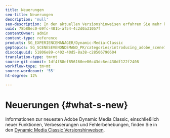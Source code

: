 ```yaml
---
title: Neuerungen
seo-title: Neuerungen
description: 'null'
seo-description: In den aktuellen Versionshinweisen erfahren Sie mehr über die neuen Funktionen von Dynamic Media Classic.
uuid: 78b88ec0-69fc-481b-af54-4c2d0a31057f
contentOwner: admin
content-type: reference
products: SG_EXPERIENCEMANAGER/Dynamic-Media-Classic
geptopics: SG_SCENESEVENONDEMAND_PK/categories/introducing_adobe_scene7
discoiquuid: 51806e89-c402-40d5-8a38-c28506790604
translation-type: tm+mt
source-git-commit: 1df4f88ef856160ee06c43dc6ec430df122f2408
workflow-type: tm+mt
source-wordcount: '55'
ht-degree: 12%

---
```



# Neuerungen {#what-s-new}

Informationen zur neuesten Adobe Dynamic Media Classic, einschließlich neuer Funktionen, Verbesserungen und Fehlerbehebungen, finden Sie in den [Dynamic Media Classic Versionshinweisen](https://docs.adobe.com/content/help/en/dynamic-media-developer-resources/release-notes/s7rn2017.html).
